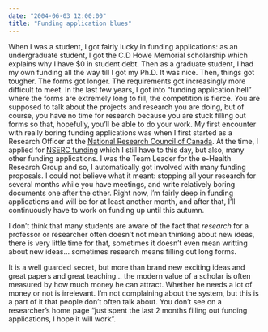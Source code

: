 ```yaml
---
date: "2004-06-03 12:00:00"
title: "Funding application blues"
---
```




When I was a student, I got fairly lucky in funding applications: as an undergraduate student, I got the C.D Howe Memorial scholarship which explains why I have $0 in student debt. Then as a graduate student, I had my own funding all the way till I got my Ph.D. It was nice. Then, things got tougher. The forms got longer. The requirements got increasingly more difficult to meet. In the last few years, I got into &ldquo;funding application hell&rdquo; where the forms are extremely long to fill, the competition is fierce. You are supposed to talk about the projects and research you are doing, but of course, you have no time for research because you are stuck filling out forms so that, hopefully, you&rsquo;ll be able to do your work. My first encounter with really boring funding applications was when I first started as a Research Officer at the [National Research Council of Canada](http://www.nrc-cnrc.gc.ca/index.html). At the time, I applied for [NSERC funding](http://www.nserc-crsng.gc.ca/) which I still have to this day, but also, many other funding applications. I was the Team Leader for the e-Health Research Group and so, I automatically got involved with many funding proposals. I could not believe what it meant: stopping all your research for several months while you have meetings, and write relatively boring documents one after the other. Right now, I&rsquo;m fairly deep in funding applications and will be for at least another month, and after that, I&rsquo;ll continuously have to work on funding up until this autumn. 

I don&rsquo;t think that many students are aware of the fact that <i>research</i> for a professor or researcher often doesn&rsquo;t not mean thinking about new ideas, there is very little time for that, sometimes it doesn&rsquo;t even mean writting about new ideas&hellip; sometimes research means filling out long forms.

It is a well guarded secret, but more than brand new exciting ideas and great papers and great teaching&hellip; the modern value of a scholar is often measured by how much money he can attract. Whether he needs a lot of money or not is irrelevant. I&rsquo;m not complaining about the system, but this is a part of it that people don&rsquo;t often talk about. You don&rsquo;t see on a researcher&rsquo;s home page &ldquo;just spent the last 2 months filling out funding applications, I hope it will work&rdquo;.

